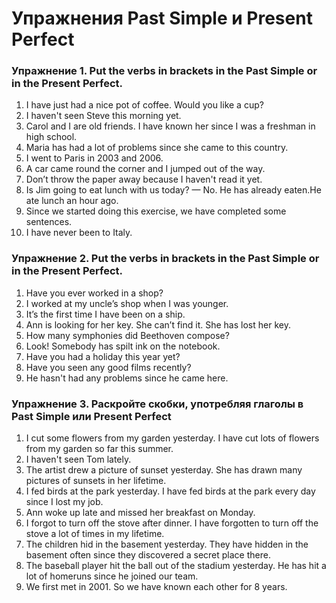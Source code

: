 # Упражнения Past Simple и Present Perfect

### Упражнение 1.  Put the verbs in brackets in the Past Simple or in the Present Perfect.

1. I have just had a nice pot of coffee. Would you like a cup?   
2. I haven't seen Steve this morning yet.
3.  Carol and I are old friends. I have known her since I was a freshman in high school.
4.  Maria has had a lot of problems since she came to this country.
5. I  went to Paris in 2003 and 2006.
6.  A car came round the corner and I jumped out of the way.
7.  Don’t throw the paper away because I haven't read it yet.
8.  Is Jim going to eat lunch with us today? — No. He has already eaten.He ate lunch an hour ago.
9.  Since we started doing this exercise, we have completed some sentences.
10. I have never been to Italy.

### Упражнение 2. Put the verbs in brackets in the Past Simple or in the Present Perfect.

1.  Have you ever worked in a shop?
2.  I worked at my uncle’s shop when I was younger.
3.  It’s the first time I have been on a ship.
4.  Ann is looking for her key. She can’t find it. She has lost her key.
5.  How many symphonies did Beethoven compose?
6.  Look! Somebody has spilt ink on the notebook.
7.  Have you had a holiday this year yet?
8.  Have you seen any good films recently?
9. He hasn't had any problems since he came here.

### Упражнение 3. Раскройте скобки, употребляя глаголы в Past Simple или Present Perfect

1. I  cut some flowers from my garden yesterday. I have cut lots of flowers from my garden so far this summer.
2. I  haven't seen Tom lately.
3. The artist drew a picture of sunset yesterday. She has drawn many pictures of sunsets in her lifetime.
4. I  fed birds at the park yesterday. I have fed birds at the park every day since I lost my job.
5. Ann woke up late and missed her breakfast on Monday.
6. I forgot to turn off the stove after dinner. I have forgotten to turn off the stove a lot of times in my lifetime.
7.  The children hid in the basement yesterday. They have hidden in the basement often since they discovered a secret place there.
8.  The baseball player hit the ball out of the stadium yesterday. He has hit a lot of homeruns since he joined our team.
9.  We first met in 2001. So we have known each other for 8 years.
